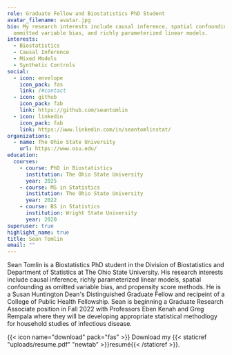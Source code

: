 ```yaml
---
role: Graduate Fellow and Biostatistics PhD Student
avatar_filename: avatar.jpg
bio: My research interests include causal inference, spatial confounding as
  ommitted variable bias, and richly parameterized linear models.
interests:
  - Biostatistics
  - Causal Inference
  - Mixed Models
  - Synthetic Controls
social:
  - icon: envelope
    icon_pack: fas
    link: /#contact
  - icon: github
    icon_pack: fab
    link: https://github.com/seantomlin
  - icon: linkedin
    icon_pack: fab
    link: https://www.linkedin.com/in/seantomlinstat/
organizations:
  - name: The Ohio State University
    url: https://www.osu.edu/
education:
  courses:
    - course: PhD in Biostatistics
      institution: The Ohio State University
      year: 2025
    - course: MS in Statistics
      institution: The Ohio State University
      year: 2022
    - course: BS in Statistics
      institution: Wright State University
      year: 2020
superuser: true
highlight_name: true
title: Sean Tomlin
email: ""
---
```

Sean Tomlin is a Biostatistics PhD student in the Division of Biostatistics and Department of Statistics at The Ohio State University. His research interests include causal inference, richly parameterized linear models, spatial confounding as omitted variable bias, and propensity score methods. He is a Susan Huntington Dean's Distinguished Graduate Fellow and recipeint of a College of Public Health Fellowship. Sean is beginning a Graduate Research Associate position in Fall 2022 with Professors Eben Kenah and Greg Rempala where they will be developing appropriate statistical methodlogy for household studies of infectious disease. 

{{< icon name="download" pack="fas" >}} Download my {{< staticref "uploads/resume.pdf" "newtab" >}}resumé{{< /staticref >}}.
